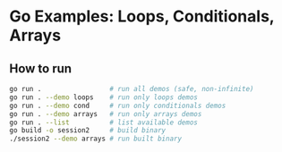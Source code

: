 # Go Examples: Loops, Conditionals, Arrays

## How to run

```bash
go run .                 # run all demos (safe, non-infinite)
go run . --demo loops    # run only loops demos
go run . --demo cond     # run only conditionals demos
go run . --demo arrays   # run only arrays demos
go run . --list          # list available demos
go build -o session2     # build binary
./session2 --demo arrays # run built binary
```
